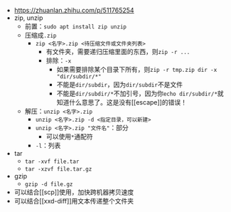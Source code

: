 - https://zhuanlan.zhihu.com/p/511765254
- zip, unzip
    - 前置：`sudo apt install zip unzip`
    - 压缩成`.zip`
      - `zip <名字>.zip <待压缩文件或文件夹列表>`
        - 有文件夹，需要递归压缩里面的东西，则`zip -r ...`
        - 排除：`-x`
          - 如果需要排除某个目录下所有，则`zip -r tmp.zip dir -x "dir/subdir/*"`
          - 不能是`dir/subdir`，因为`dir/subdir`不是文件
          - 不能是`dir/subdir/*`不加引号，因为你`echo dir/subdir/*`就知道什么意思了。这是没有[[escape]]的错误！
    - 解压：`unzip <名字>.zip`
      - `unzip <名字>.zip -d <指定目录，可以新建>`
      - `unzip <名字>.zip "文件名"`：部分
        - 可以使用`*`通配符
      - `-l`：列表
- tar
    - `tar -xvf file.tar`
    - `tar -xzvf file.tar.gz`
- gzip
  - `gzip -d file.gz`
- 可以结合[[scp]]使用，加快跨机器拷贝速度
- 可以结合[[xxd-diff]]用文本传递整个文件夹